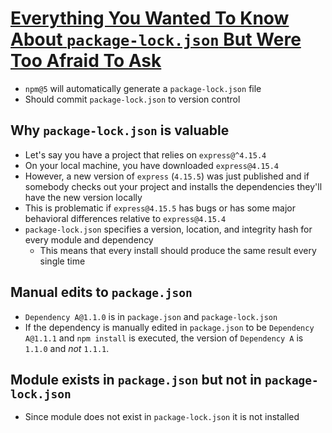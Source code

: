 # [Everything You Wanted To Know About `package-lock.json` But Were Too Afraid To Ask](https://medium.com/@Quigley_Ja/everything-you-wanted-to-know-about-package-lock-json-b81911aa8ab8)

* `npm@5` will automatically generate a `package-lock.json` file
* Should commit `package-lock.json` to version control

## Why `package-lock.json` is valuable

* Let's say you have a project that relies on `express@^4.15.4`
* On your local machine, you have downloaded `express@4.15.4`
* However, a new version of `express` (`4.15.5`) was just published and if somebody checks out your project and installs the dependencies they'll have the new version locally
* This is problematic if `express@4.15.5` has bugs or has some major behavioral differences relative to `express@4.15.4`
* `package-lock.json` specifies a version, location, and integrity hash for every module and dependency
  * This means that every install should produce the same result every single time

## Manual edits to `package.json`

* `Dependency A@1.1.0` is in `package.json` and `package-lock.json`
* If the dependency is manually edited in `package.json` to be `Dependency A@1.1.1` and `npm install` is executed, the version of `Dependency A` is `1.1.0` and _not_ `1.1.1`.

## Module exists in `package.json` but not in `package-lock.json`

* Since module does not exist in `package-lock.json` it is not installed